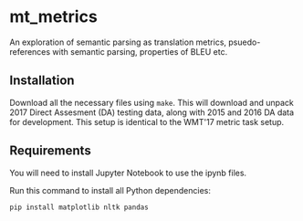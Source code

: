 # mt_metrics
An exploration of semantic parsing as translation metrics, psuedo-references with semantic parsing, properties of BLEU etc.

## Installation
Download all the necessary files using `make`. This will download and unpack 2017 Direct Assesment (DA) testing data, along with 2015 and 2016 DA data for development.
This setup is identical to the WMT'17 metric task setup.

## Requirements

You will need to install Jupyter Notebook to use the ipynb files.

Run this command to install all Python dependencies:

```
pip install matplotlib nltk pandas
```
